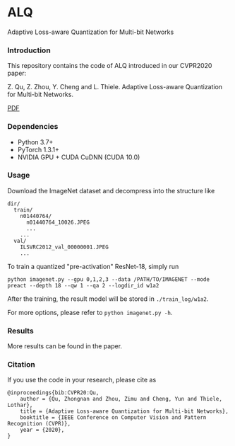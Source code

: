 # ALQ

Adaptive Loss-aware Quantization for Multi-bit Networks

### Introduction
This repository contains the code of ALQ introduced in our CVPR2020 paper:

Z. Qu, Z. Zhou, Y. Cheng and L. Thiele. Adaptive Loss-aware Quantization for Multi-bit Networks.  

[PDF](https://arxiv.org/pdf/1912.08883.pdf)

### Dependencies

+ Python 3.7+
+ PyTorch 1.3.1+
+ NVIDIA GPU + CUDA CuDNN (CUDA 10.0)

### Usage

Download the ImageNet dataset and decompress into the structure like

    dir/
      train/
        n01440764/
          n01440764_10026.JPEG
          ...
        ...
      val/
        ILSVRC2012_val_00000001.JPEG
        ...

To train a quantized "pre-activation" ResNet-18, simply run

    python imagenet.py --gpu 0,1,2,3 --data /PATH/TO/IMAGENET --mode preact --depth 18 --qw 1 --qa 2 --logdir_id w1a2 

After the training, the result model will be stored in `./train_log/w1a2`.

For more options, please refer to `python imagenet.py -h`. 

### Results

More results can be found in the paper.

### Citation
If you use the code in your research, please cite as

    @inproceedings{bib:CVPR20:Qu,
        author = {Qu, Zhongnan and Zhou, Zimu and Cheng, Yun and Thiele, Lothar},
        title = {Adaptive Loss-aware Quantization for Multi-bit Networks},
        booktitle = {IEEE Conference on Computer Vision and Pattern Recognition (CVPR)},
        year = {2020},
    }
